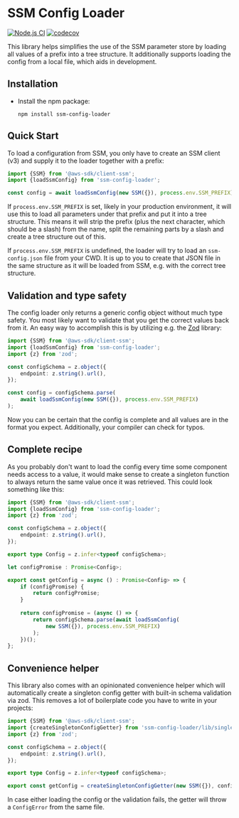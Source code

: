 # SSM Config Loader

[![Node.js CI](https://github.com/dasprid/ssm-config-loader/actions/workflows/ci.yml/badge.svg)](https://github.com/dasprid/ssm-config-loader/actions/workflows/ci.yml)
[![codecov](https://codecov.io/gh/DASPRiD/ssm-config-loader/branch/main/graph/badge.svg?token=I960P1I5FR)](https://codecov.io/gh/DASPRiD/ssm-config-loader)

This library helps simplifies the use of the SSM parameter store by loading all values of a prefix into a tree
structure. It additionally supports loading the config from a local file, which aids in development.

## Installation

- Install the npm package:

  `npm install ssm-config-loader`

## Quick Start

To load a configuration from SSM, you only have to create an SSM client (v3) and supply it to the loader together with
a prefix:

```typescript
import {SSM} from '@aws-sdk/client-ssm';
import {loadSsmConfig} from 'ssm-config-loader';

const config = await loadSsmConfig(new SSM({}), process.env.SSM_PREFIX);
```

If `process.env.SSM_PREFIX` is set, likely in your production environment, it will use this to load all parameters under
that prefix and put it into a tree structure. This means it will strip the prefix (plus the next character, which should
be a slash) from the name, split the remaining parts by a slash and create a tree structure out of this.

If `process.env.SSM_PREFIX` is undefined, the loader will try to load an `ssm-config.json` file from your CWD. It is up
to you to create that JSON file in the same structure as it will be loaded from SSM, e.g. with the correct tree
structure.

## Validation and type safety

The config loader only returns a generic config object without much type safety. You most likely want to validate that
you get the correct values back from it. An easy way to accomplish this is by utilizing e.g. the
[Zod](https://github.com/colinhacks/zod/) library:


```typescript
import {SSM} from '@aws-sdk/client-ssm';
import {loadSsmConfig} from 'ssm-config-loader';
import {z} from 'zod';

const configSchema = z.object({
    endpoint: z.string().url(),
});

const config = configSchema.parse(
    await loadSsmConfig(new SSM({}), process.env.SSM_PREFIX)
);
```

Now you can be certain that the config is complete and all values are in the format you expect. Additionally, your
compiler can check for typos.

## Complete recipe

As you probably don't want to load the config every time some component needs access to a value, it would make sense to
create a singleton function to always return the same value once it was retrieved. This could look something like this:

```typescript
import {SSM} from '@aws-sdk/client-ssm';
import {loadSsmConfig} from 'ssm-config-loader';
import {z} from 'zod';

const configSchema = z.object({
    endpoint: z.string().url(),
});

export type Config = z.infer<typeof configSchema>;

let configPromise : Promise<Config>;

export const getConfig = async () : Promise<Config> => {
    if (configPromise) {
        return configPromise;
    }
    
    return configPromise = (async () => {
        return configSchema.parse(await loadSsmConfig(
            new SSM({}), process.env.SSM_PREFIX)
        );  
    })();
};
```

## Convenience helper

This library also comes with an opinionated convenience helper which will automatically create a singleton config getter
with built-in schema validation via zod. This removes a lot of boilerplate code you have to write in your projects:

```typescript
import {SSM} from '@aws-sdk/client-ssm';
import {createSingletonConfigGetter} from 'ssm-config-loader/lib/singleton-config-getter';
import {z} from 'zod';

const configSchema = z.object({
    endpoint: z.string().url(),
});

export type Config = z.infer<typeof configSchema>;

export const getConfig = createSingletonConfigGetter(new SSM({}), configSchema, process.env.SSM_PREFIX);
```

In case either loading the config or the validation fails, the getter will throw a `ConfigError` from the same file.
